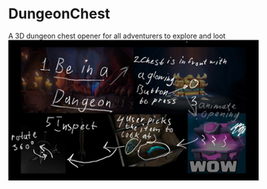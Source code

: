 # DungeonChest
A 3D dungeon chest opener for all adventurers to explore and loot
![alt text](https://github.com/DennisSSDev/DungeonChest/blob/master/Plans-Mocks/Mock.jpg)
